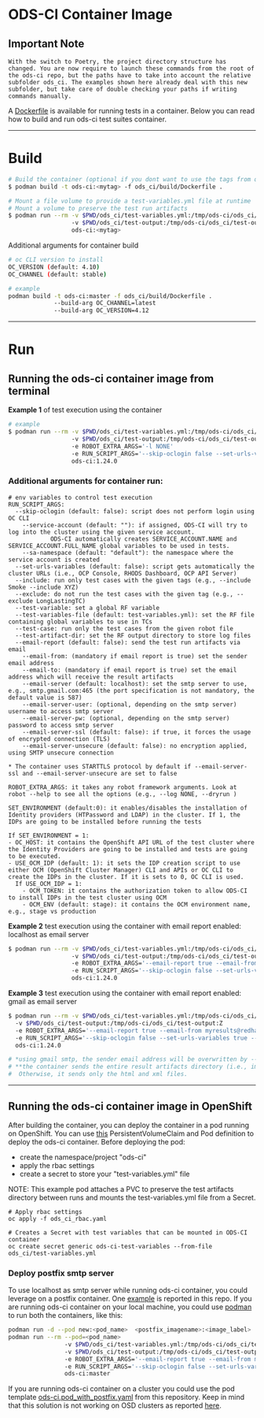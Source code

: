 # ODS-CI Container Image

## Important Note
    With the switch to Poetry, the project directory structure has changed. You are now require to launch these commands from the root of the ods-ci repo, but the paths have to take into account the relative subfolder ods_ci. The examples shown here already deal with this new subfolder, but take care of double checking your paths if writing commands manually.

A [Dockerfile](ods_ci/build/Dockerfile) is available for running tests in a container. Below you can read how to build and run ods-ci test suites container.

****
# Build

```bash
# Build the container (optional if you dont want to use the tags from quay.io/repository/modh/ods-ci)
$ podman build -t ods-ci:<mytag> -f ods_ci/build/Dockerfile .

# Mount a file volume to provide a test-variables.yml file at runtime
# Mount a volume to preserve the test run artifacts
$ podman run --rm -v $PWD/ods_ci/test-variables.yml:/tmp/ods-ci/ods_ci/test-variables.yml:Z
                  -v $PWD/ods_ci/test-output:/tmp/ods-ci/ods_ci/test-output:Z
                  ods-ci:<mytag>
```
Additional arguments for container build
```bash
# oc CLI version to install
OC_VERSION (default: 4.10)
OC_CHANNEL (default: stable)

# example
podman build -t ods-ci:master -f ods_ci/build/Dockerfile .
             --build-arg OC_CHANNEL=latest
             --build-arg OC_VERSION=4.12
```

****
# Run
## Running the ods-ci container image from terminal

**Example 1** of test execution using the container
```bash
# example
$ podman run --rm -v $PWD/ods_ci/test-variables.yml:/tmp/ods-ci/ods_ci/test-variables.yml:Z
                  -v $PWD/ods_ci/test-output:/tmp/ods-ci/ods_ci/test-output:Z
                  -e ROBOT_EXTRA_ARGS='-l NONE'
                  -e RUN_SCRIPT_ARGS='--skip-oclogin false --set-urls-variables true --include Smoke'
                  ods-ci:1.24.0
```

### Additional arguments for container run:
```
# env variables to control test execution
RUN_SCRIPT_ARGS:
  --skip-oclogin (default: false): script does not perform login using OC CLI
    --service-account (default: ""): if assigned, ODS-CI will try to log into the cluster using the given service account.
            ODS-CI automatically creates SERVICE_ACCOUNT.NAME and SERVICE_ACCOUNT.FULL_NAME global variables to be used in tests.
    --sa-namespace (default: "default"): the namespace where the service account is created
  --set-urls-variables (default: false): script gets automatically the cluster URLs (i.e., OCP Console, RHODS Dashboard, OCP API Server)
  --include: run only test cases with the given tags (e.g., --include Smoke --include XYZ)
  --exclude: do not run the test cases with the given tag (e.g., --exclude LongLastingTC)
  --test-variable: set a global RF variable
  --test-variables-file (default: test-variables.yml): set the RF file containing global variables to use in TCs
  --test-case: run only the test cases from the given robot file
  --test-artifact-dir: set the RF output directory to store log files
  --email-report (default: false): send the test run artifacts via email
    --email-from: (mandatory if email report is true) set the sender email address
    --email-to: (mandatory if email report is true) set the email address which will receive the result artifacts
    --email-server (default: localhost): set the smtp server to use, e.g., smtp.gmail.com:465 (the port specification is not mandatory, the default value is 587)
    --email-server-user: (optional, depending on the smtp server) username to access smtp server
    --email-server-pw: (optional, depending on the smtp server) password to access smtp server
    --email-server-ssl (default: false): if true, it forces the usage of encrypted connection (TLS)
    --email-server-unsecure (default: false): no encryption applied, using SMTP unsecure connection

* The container uses STARTTLS protocol by default if --email-server-ssl and --email-server-unsecure are set to false

ROBOT_EXTRA_ARGS: it takes any robot framework arguments. Look at robot --help to see all the options (e.g., --log NONE, --dryrun )

SET_ENVIRONMENT (default:0): it enables/disables the installation of Identity providers (HTPassword and LDAP) in the cluster. If 1, the IDPs are going to be installed before running the tests

If SET_ENVIRONMENT = 1:
- OC_HOST: it contains the OpenShift API URL of the test cluster where the Identity Providers are going to be installed and tests are going to be executed.
- USE_OCM_IDP (default: 1): it sets the IDP creation script to use either OCM (OpenShift Cluster Manager) CLI and APIs or OC CLI to create the IDPs in the cluster. If it is sets to 0, OC CLI is used.
  If USE_OCM_IDP = 1:
    - OCM_TOKEN: it contains the authorization token to allow ODS-CI to install IDPs in the test cluster using OCM
    - OCM_ENV (default: stage): it contains the OCM environment name, e.g., stage vs production
```

**Example 2** test execution using the container with email report enabled: localhost as email server
```bash
$ podman run --rm -v $PWD/ods_ci/test-variables.yml:/tmp/ods-ci/ods_ci/test-variables.yml:Z
                  -v $PWD/ods_ci/test-output:/tmp/ods-ci/ods_ci/test-output:Z
                  -e ROBOT_EXTRA_ARGS='--email-report true --email-from myresults@redhat.com --email-to mymail@redhat.com'
                  -e RUN_SCRIPT_ARGS='--skip-oclogin false --set-urls-variables true --include Smoke'
                  ods-ci:1.24.0
```
**Example 3** test execution using the container with email report enabled: gmail as email server

```bash
$ podman run --rm -v $PWD/ods_ci/test-variables.yml:/tmp/ods-ci/ods_ci/test-variables.yml:Z
  -v $PWD/ods_ci/test-output:/tmp/ods-ci/ods_ci/test-output:Z
  -e ROBOT_EXTRA_ARGS='--email-report true --email-from myresults@redhat.com --email-to mymail@redhat.com  --email-server smtp.gmail.com:587 --email-server-user mymail@redhat.com  --email-server-pw <password>'
  -e RUN_SCRIPT_ARGS='--skip-oclogin false --set-urls-variables true --include Smoke'
  ods-ci:1.24.0

# *using gmail smtp, the sender email address will be overwritten by --email-server-user
# **the container sends the entire result artifacts directory (i.e., images plus html/xml reports) only if the overall size is less than 20MB.
#  Otherwise, it sends only the html and xml files.
```
****
## Running the ods-ci container image in OpenShift

After building the container, you can deploy the container in a pod running on OpenShift. You can use [this](./ods-ci.pod.yaml) PersistentVolumeClaim and Pod definition to deploy the ods-ci container.
Before deploying the pod:
- create the namespace/project "ods-ci"
- apply the rbac settings
- create a secret to store your "test-variables.yml" file

NOTE: This example pod attaches a PVC to preserve the test artifacts directory between runs and mounts the test-variables.yml file from a Secret.

```
# Apply rbac settings
oc apply -f ods_ci_rbac.yaml

# Creates a Secret with test variables that can be mounted in ODS-CI container
oc create secret generic ods-ci-test-variables --from-file ods_ci/test-variables.yml
```

### Deploy postfix smtp server
To use localhost as smtp server while running ods-ci container, you could leverage on a postfix container. One [example](./Dockerfile_smtpserver) is reported in this repo.
If you are running ods-ci container on your local machine, you could use [podman](https://developers.redhat.com/blog/2019/01/15/podman-managing-containers-pods) to run both the containers, like this:
```bash
podman run -d --pod new:<pod_name>  <postfix_imagename>:<image_label>
podman run --rm --pod=<pod_name>
                -v $PWD/ods_ci/test-variables.yml:/tmp/ods-ci/ods_ci/test-variables.yml:Z
                -v $PWD/ods_ci/test-output:/tmp/ods-ci/ods_ci/test-output:Z
                -e ROBOT_EXTRA_ARGS='--email-report true --email-from myresults@redhat.com --email-to mymail@redhat.com'
                -e RUN_SCRIPT_ARGS='--skip-oclogin false --set-urls-variables true --include Smoke'
                ods-ci:master

```
If you are running ods-ci container on a cluster you could use the pod template [ods-ci.pod_with_postfix.yaml](./ods-ci.pod_with_postfix.yaml) from this repository.
Keep in mind that this solution is not working on OSD clusters as reported [here](https://access.redhat.com/solutions/880233).
